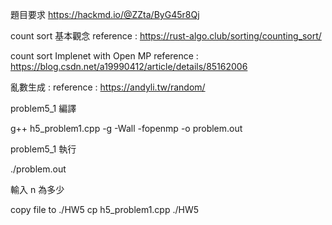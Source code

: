 題目要求
https://hackmd.io/@ZZta/ByG45r8Qj

count sort 基本觀念
reference : https://rust-algo.club/sorting/counting_sort/

count sort Implenet with Open MP
reference : https://blog.csdn.net/a19990412/article/details/85162006

亂數生成 : 
reference : https://andyli.tw/random/

problem5_1 編譯

g++ h5_problem1.cpp -g -Wall -fopenmp -o problem.out

problem5_1 執行

./problem.out

輸入 n 為多少

copy file to ./HW5
cp h5_problem1.cpp ./HW5

